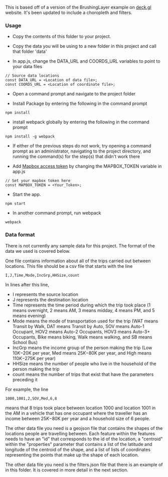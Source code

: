 This is based off of a version of the BrushingLayer example
on [deck.gl](http://deck.gl) website. It's been updated to include
a choropleth and filters. 

### Usage
- Copy the contents of this folder to your project. 

- Copy the data you will be using to a new folder in this project and call that folder 'data'

- In app.js, change the DATA_URL and COORDS_URL variables to point to your data files
```
// Source data locations
const DATA_URL = <Location of data file>;
const COORDS_URL = <Location of coordinate file>;
```

- Open a command prompt and navigate to the project folder

- Install Package by entering the following in the command prompt 
```
npm install
```

- install webpack globally by entering the following in the command prompt
```
npm install -g webpack
```

- If either of the previous steps do not work, try opening a command prompt as an administrator, navigating to the project directory, and running the command(s) for the step(s) that didn't work there

- Add [Mapbox access token](https://www.mapbox.com/help/define-access-token/) by changing the MAPBOX_TOKEN variable in app.js
```
// Set your mapbox token here
const MAPBOX_TOKEN = <Your_Token>;
```

- Start the app. 
```
npm start
```

- In another command prompt, run webpack
```
webpack
```

### Data format
There is not currently any sample data for this project. The format of the data we used is covered below.

One file contains information about all of the trips carried out between locations. This file should be a csv file that starts 
with the line 
```
I,J,Time,Mode,IncGrp,HHSize,count
```
In lines after this line, 
- I represents the source location
- J represents the destination location
- Time represents the time period during which the trip took place (1 means overnight, 2 means AM, 3 means midday, 4 means PM, and 5 means evening)
- Mode means the mode of transportation used for the trip (WAT means Transit by Walk, DAT means Transit by Auto, SOV means Auto-1 Occupant, HOV2 means Auto-2 Occupants, HOV3 means Auto-3+ Occupants, Bike means biking, Walk means walking, and SB means School Bus)
- IncGrp means the income group of the person making the trip (Low $10K-$20K per year, Med means $25K-$80K per year, and High means $110K-$275K per year)
- HHSize means the number of people who live in the household of the person making the trip
- count means the number of trips that exist that have the parameters preceding it

For example, the line 
```
1000,1001,2,SOV,Med,6,8
```
means that 8 trips took place between location 1000 and location 1001 in the AM in a vehicle that has one occupant where the traveller has an income between $25K-$80K per year and a household size of 6 people.

The other data file you need is a geojson file that contains the shapes of the locations people are travelling between. Each feature within the features needs to have an "id" that corresponds to the id of the location, a "centroid" within the "properties" parameter that contains a list of the latitude and longitude of the centroid of the shape, and a list of lists of coordinates representing the points that make up the shape of each location.

The other data file you need is the filters.json file that there is an example of in this folder. It is covered in more detail in the next section.
